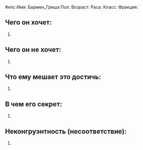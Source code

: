 
#нпс
Имя: Бармен_Гриша
Пол:
Возраст:
Раса:
Класс:
Фракция:
## Чего он хочет:
1. 
## Чего он не хочет:
1. 
## Что ему мешает это достичь:
1. 
## В чем его секрет:
1. 
## Неконгруэнтность (несоответствие):
1. 